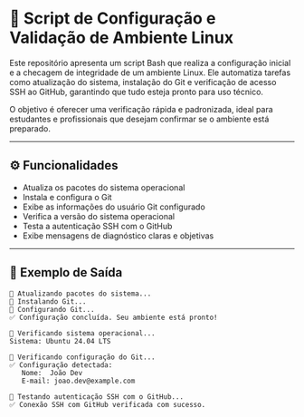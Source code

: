 # 🧭 Script de Configuração e Validação de Ambiente Linux

Este repositório apresenta um script Bash que realiza a configuração inicial e a checagem de integridade de um ambiente Linux.
Ele automatiza tarefas como atualização do sistema, instalação do Git e verificação de acesso SSH ao GitHub, garantindo que tudo esteja pronto para uso técnico.

O objetivo é oferecer uma verificação rápida e padronizada, ideal para estudantes e profissionais que desejam confirmar se o ambiente está preparado.

---

## ⚙️ Funcionalidades

* Atualiza os pacotes do sistema operacional
* Instala e configura o Git
* Exibe as informações do usuário Git configurado
* Verifica a versão do sistema operacional
* Testa a autenticação SSH com o GitHub
* Exibe mensagens de diagnóstico claras e objetivas

---



## 🧾 Exemplo de Saída

```
🔹 Atualizando pacotes do sistema...
🔹 Instalando Git...
🔹 Configurando Git...
✅ Configuração concluída. Seu ambiente está pronto!

🔹 Verificando sistema operacional...
Sistema: Ubuntu 24.04 LTS

🔹 Verificando configuração do Git...
✅ Configuração detectada:
   Nome:  João Dev
   E-mail: joao.dev@example.com

🔹 Testando autenticação SSH com o GitHub...
✅ Conexão SSH com GitHub verificada com sucesso.
```
